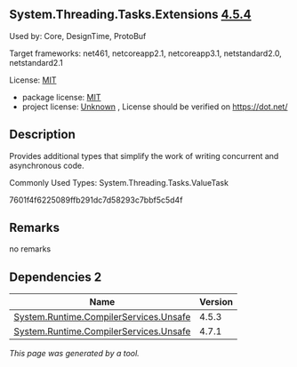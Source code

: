 System.Threading.Tasks.Extensions [4.5.4](https://www.nuget.org/packages/System.Threading.Tasks.Extensions/4.5.4)
--------------------

Used by: Core, DesignTime, ProtoBuf

Target frameworks: net461, netcoreapp2.1, netcoreapp3.1, netstandard2.0, netstandard2.1

License: [MIT](../../../../licenses/mit) 

- package license: [MIT](https://github.com/dotnet/corefx/blob/master/LICENSE.TXT) 
- project license: [Unknown](https://dot.net/) , License should be verified on https://dot.net/

Description
-----------
Provides additional types that simplify the work of writing concurrent and asynchronous code.

Commonly Used Types:
System.Threading.Tasks.ValueTask<TResult>
 
7601f4f6225089ffb291dc7d58293c7bbf5c5d4f

Remarks
-----------
no remarks


Dependencies 2
-----------

|Name|Version|
|----------|:----|
|[System.Runtime.CompilerServices.Unsafe](../../../../packages/nuget.org/system.runtime.compilerservices.unsafe/4.5.3)|4.5.3|
|[System.Runtime.CompilerServices.Unsafe](../../../../packages/nuget.org/system.runtime.compilerservices.unsafe/4.7.1)|4.7.1|

*This page was generated by a tool.*